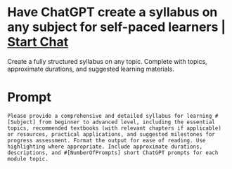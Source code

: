 

# Have ChatGPT create a syllabus on any subject for self-paced learners | [Start Chat](https://gptcall.net/chat.html?data=%7B%22contact%22%3A%7B%22id%22%3A%2216814e48-cbd9-459f-921d-e94a0846534f%22%2C%22flow%22%3Atrue%7D%7D)
Create a fully structured syllabus on any topic. Complete with topics, approximate durations, and suggested learning materials.

# Prompt

```
Please provide a comprehensive and detailed syllabus for learning #[Subject] from beginner to advanced level, including the essential topics, recommended textbooks (with relevant chapters if applicable) or resources, practical applications, and suggested milestones for progress assessment. Format the output for ease of reading. Use highlighting where appropriate. Include approximate durations, descriptions, and #[NumberOfPrompts] short ChatGPT prompts for each module topic.
```





